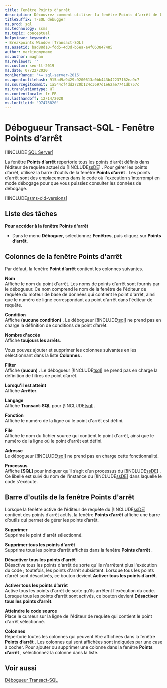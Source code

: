 ```yaml
---
title: Fenêtre Points d'arrêt
description: Découvrez comment utiliser la fenêtre Points d’arrêt de l’éditeur de requête Moteur de base de données pour gérer les points d’arrêt du débogueur Transact-SQL.
titleSuffix: T-SQL debugger
ms.prod: sql
ms.technology: ssms
ms.topic: conceptual
helpviewer_keywords:
- Breakpoints Window [Transact-SQL]
ms.assetid: bad88d10-fdd5-4d3d-b5ea-a4f063847485
author: markingmyname
ms.author: maghan
ms.reviewer: ''
ms.custom: seo-lt-2019
ms.date: 07/22/2020
monikerRange: '>= sql-server-2016'
ms.openlocfilehash: 915ad9a9429c9200613a0bb443b42237162ea9c7
ms.sourcegitcommit: 1a544cf4dd2720b124c3697d1e62ae7741db757c
ms.translationtype: HT
ms.contentlocale: fr-FR
ms.lasthandoff: 12/14/2020
ms.locfileid: "97476820"
---
```

# <a name="transact-sql-debugger---breakpoints-window"></a>Débogueur Transact-SQL - Fenêtre Points d’arrêt

 [!INCLUDE [SQL Server](../../includes/applies-to-version/sqlserver.md)]

La fenêtre **Points d’arrêt** répertorie tous les points d’arrêt définis dans l’éditeur de requête actuel du [!INCLUDE[ssDE](../../includes/ssde-md.md)] . Pour gérer les points d’arrêt, utilisez la barre d’outils de la fenêtre **Points d’arrêt** . Les points d'arrêt sont des emplacements dans le code où l'exécution s'interrompt en mode débogage pour que vous puissiez consulter les données de débogage.

[!INCLUDE[ssms-old-versions](../../includes/ssms-old-versions.md)]

## <a name="task-list"></a>Liste des tâches

**Pour accéder à la fenêtre Points d'arrêt**

- Dans le menu **Déboguer**, sélectionnez **Fenêtres**, puis cliquez sur **Points d’arrêt**.

## <a name="breakpoints-window-columns"></a>Colonnes de la fenêtre Points d'arrêt

Par défaut, la fenêtre **Point d’arrêt** contient les colonnes suivantes.  

**Nom**  
Affiche le nom du point d'arrêt. Les noms de points d'arrêt sont fournis par le débogueur. Ce nom comprend le nom de la fenêtre de l'éditeur de requête du moteur de base de données qui contient le point d'arrêt, ainsi que le numéro de ligne correspondant au point d'arrêt dans l'éditeur de requête.  

**Condition**  
Affiche **(aucune condition)** . Le débogueur [!INCLUDE[tsql](../../includes/tsql-md.md)] ne prend pas en charge la définition de conditions de point d’arrêt.

**Nombre d'accès**  
Affiche **toujours les arrêts**.

Vous pouvez ajouter et supprimer les colonnes suivantes en les sélectionnant dans la liste **Colonnes** .  

**Filter**  
Affiche **(aucun)** . Le débogueur [!INCLUDE[tsql](../../includes/tsql-md.md)] ne prend pas en charge la définition de filtres de point d’arrêt.

**Lorsqu'il est atteint**  
Affiche **Arrêter**.

**Langage**  
Affiche **Transact-SQL** pour [!INCLUDE[tsql](../../includes/tsql-md.md)].  

**Fonction**  
Affiche le numéro de la ligne où le point d'arrêt est défini.  

**File**  
Affiche le nom du fichier source qui contient le point d'arrêt, ainsi que le numéro de la ligne où le point d'arrêt est défini.

**Adresse**  
Le débogueur [!INCLUDE[tsql](../../includes/tsql-md.md)] ne prend pas en charge cette fonctionnalité.  

**Processus**  
Affiche **[SQL]** pour indiquer qu’il s’agit d’un processus du [!INCLUDE[ssDE](../../includes/ssde-md.md)] . Ce libellé est suivi du nom de l'instance du [!INCLUDE[ssDE](../../includes/ssde-md.md)] dans laquelle le code s'exécute.

## <a name="breakpoints-window-toolbar"></a>Barre d'outils de la fenêtre Points d'arrêt

Lorsque la fenêtre active de l’éditeur de requête du [!INCLUDE[ssDE](../../includes/ssde-md.md)] contient des points d’arrêt actifs, la fenêtre **Points d’arrêt** affiche une barre d’outils qui permet de gérer les points d’arrêt.

**Supprimer**  
Supprime le point d'arrêt sélectionné.

**Supprimer tous les points d'arrêt**  
Supprime tous les points d’arrêt affichés dans la fenêtre **Points d’arrêt** .  

**Désactiver tous les points d'arrêt**  
Désactive tous les points d'arrêt de sorte qu'ils n'arrêtent plus l'exécution du code ; toutefois, les points d'arrêt subsistent. Lorsque tous les points d’arrêt sont désactivés, ce bouton devient **Activer tous les points d’arrêt**.

**Activer tous les points d’arrêt**  
Active tous les points d'arrêt de sorte qu'ils arrêtent l'exécution du code. Lorsque tous les points d’arrêt sont activés, ce bouton devient **Désactiver tous les points d’arrêt**.  

**Atteindre le code source**  
Place le curseur sur la ligne de l'éditeur de requête qui contient le point d'arrêt sélectionné.

**Colonnes**  
Répertorie toutes les colonnes qui peuvent être affichées dans la fenêtre **Points d’arrêt** . Les colonnes qui sont affichées sont indiquées par une case à cocher. Pour ajouter ou supprimer une colonne dans la fenêtre **Points d’arrêt** , sélectionnez la colonne dans la liste.

## <a name="see-also"></a>Voir aussi

[Débogueur Transact-SQL](./transact-sql-debugger.md)